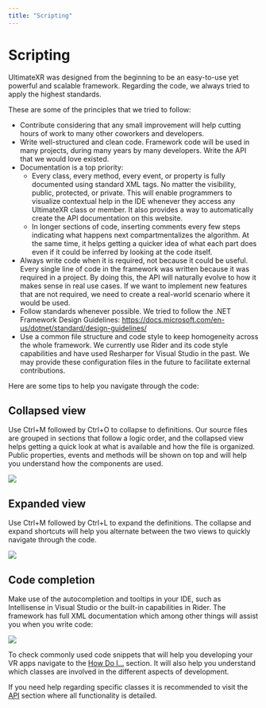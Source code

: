 ```yaml
---
title: "Scripting"
---
```


# Scripting

UltimateXR was designed from the beginning to be an easy-to-use yet powerful and scalable framework. Regarding the code, we always tried to apply the highest standards.

These are some of the principles that we tried to follow:

- Contribute considering that any small improvement will help cutting hours of work to many other coworkers and developers. 
- Write well-structured and clean code. Framework code will be used in many projects, during many years by many developers. Write the API that we would love existed.
- Documentation is a top priority:
  -  Every class, every method, every event, or property is fully documented using standard XML tags. No matter the visibility, public, protected, or private. This will enable programmers to visualize contextual help in the IDE whenever they access any UltimateXR class or member. It also provides a way to automatically create the API documentation on this website.
  -  In longer sections of code, inserting comments every few steps indicating what happens next compartmentalizes the algorithm. At the same time, it helps getting a quicker idea of what each part does even if it could be inferred by looking at the code itself.
- Always write code when it is required, not because it could be useful. Every single line of code in the framework was written because it was required in a project. By doing this, the API will naturally evolve to how it makes sense in real use cases.
  If we want to implement new features that are not required, we need to create a real-world scenario where it would be used. 
- Follow standards whenever possible. We tried to follow the .NET Framework Design Guidelines: https://docs.microsoft.com/en-us/dotnet/standard/design-guidelines/
- Use a common file structure and code style to keep homogeneity across the whole framework. We currently use Rider and its code style capabilities and have used Resharper for Visual Studio in the past. We may provide these configuration files in the future to facilitate external contributions.

Here are some tips to help you navigate through the code:

## Collapsed view

Use Ctrl+M followed by Ctrl+O to collapse to definitions. Our source files are grouped in sections that follow a logic order, and the collapsed view helps getting a quick look at what is available and how the file is organized. Public properties, events and methods will be shown on top and will help you understand how the components are used.

![](/guides/media/scripting/01Collapsed.png)

## Expanded view

Use Ctrl+M followed by Ctrl+L to expand the definitions. The collapse and expand shortcuts will help you alternate between the two views to quickly navigate through the code. 

![](/guides/media/scripting/02Expanded.png)

## Code completion

Make use of the autocompletion and tooltips in your IDE, such as Intellisense in Visual Studio or the built-in capabilities in Rider. The framework has full XML documentation which among other things will assist you when you write code:

![](/guides/media/scripting/03AutoCompletion.png)
 
To check commonly used code snippets that will help you developing your VR apps navigate to the [How Do I...](/guides/scripting-how-do-i) section. It will also help you understand which classes are involved in the different aspects of development.

If you need help regarding specific classes it is recommended to visit the [API](/api) section where all functionality is detailed.
